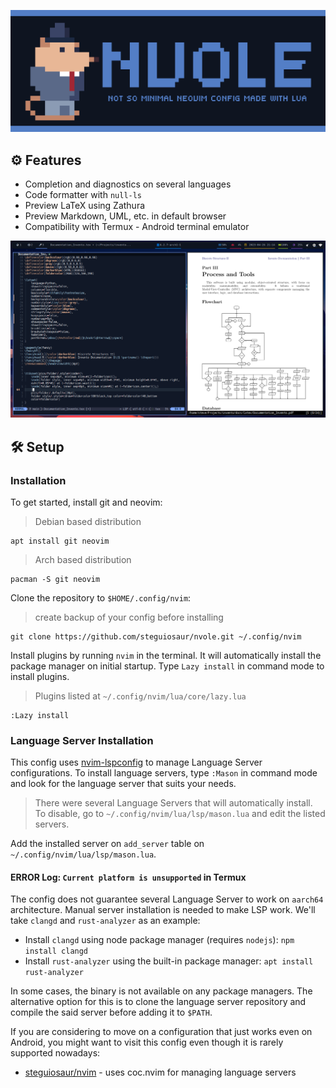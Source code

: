 ![Nvole Vole in suit](./Vole.png) 

## :gear: Features

- Completion and diagnostics on several languages
- Code formatter with `null-ls`
- Preview LaTeX using Zathura
- Preview Markdown, UML, etc. in default browser
- Compatibility with Termux - Android terminal emulator

![Neovim with LaTeX](./nvim_latex.png) 

## :hammer_and_wrench: Setup

### Installation

To get started, install git and neovim:

> Debian based distribution

```shell
apt install git neovim
```

> Arch based distribution

```shell
pacman -S git neovim
```

Clone the repository to `$HOME/.config/nvim`:
> create backup of your config before installing

```console
git clone https://github.com/steguiosaur/nvole.git ~/.config/nvim
```

Install plugins by running `nvim` in the terminal. It will automatically install 
the package manager on initial startup. Type `Lazy install` in command mode to 
install plugins.
> Plugins listed at `~/.config/nvim/lua/core/lazy.lua`

```shell
:Lazy install
```

### Language Server Installation
This config uses [nvim-lspconfig](https://github.com/neovim/nvim-lspconfig) to manage 
Language Server configurations. To install language servers, type `:Mason` in command
mode and look for the language server that suits your needs.

> There were several Language Servers that will automatically install. To disable, go
to `~/.config/nvim/lua/lsp/mason.lua` and edit the listed servers.

Add the installed server on `add_server` table on `~/.config/nvim/lua/lsp/mason.lua`.

#### ERROR Log: `Current platform is unsupported` in Termux 
The config does not guarantee several Language Server to work on `aarch64` architecture.
Manual server installation is needed to make LSP work. We'll take `clangd` and 
`rust-analyzer` as an example:

- Install `clangd` using node package manager (requires `nodejs`): `npm install clangd`
- Install `rust-analyzer` using the built-in package manager: `apt install rust-analyzer`

In some cases, the binary is not available on any package managers. The alternative
option for this is to clone the language server repository and compile the said
server before adding it to `$PATH`.
 
If you are considering to move on a configuration that just works even on Android, 
you might want to visit this config even though it is rarely supported nowadays:

- [steguiosaur/nvim](https://github.com/steguiosaur/nvim) - uses coc.nvim for managing language servers
